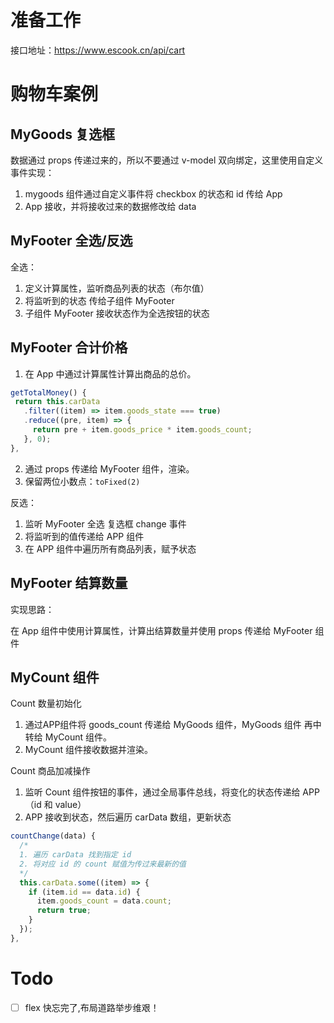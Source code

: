 # 准备工作

接口地址：https://www.escook.cn/api/cart

# 购物车案例

## MyGoods 复选框

数据通过 props 传递过来的，所以不要通过 v-model 双向绑定，这里使用自定义事件实现：

1.  mygoods 组件通过自定义事件将 checkbox 的状态和 id 传给 App
2.  App 接收，并将接收过来的数据修改给 data

## MyFooter 全选/反选

全选：

1. 定义计算属性，监听商品列表的状态（布尔值）
2. 将监听到的状态 传给子组件 MyFooter
3. 子组件 MyFooter 接收状态作为全选按钮的状态

## MyFooter 合计价格

1. 在 App 中通过计算属性计算出商品的总价。
```javascript
getTotalMoney() {
 return this.carData
   .filter((item) => item.goods_state === true)
   .reduce((pre, item) => {
     return pre + item.goods_price * item.goods_count;
   }, 0);
},
```
2. 通过 props 传递给 MyFooter 组件，渲染。
3. 保留两位小数点：`toFixed(2)`


反选：

1. 监听 MyFooter 全选 复选框 change 事件
2. 将监听到的值传递给 APP 组件
3. 在 APP 组件中遍历所有商品列表，赋予状态

## MyFooter 结算数量

实现思路：

在 App 组件中使用计算属性，计算出结算数量并使用 props 传递给 MyFooter 组件

## MyCount 组件

Count 数量初始化

1. 通过APP组件将 goods_count 传递给 MyGoods 组件，MyGoods 组件 再中转给 MyCount 组件。
2. MyCount 组件接收数据并渲染。

Count 商品加减操作

1. 监听 Count 组件按钮的事件，通过全局事件总线，将变化的状态传递给 APP（id 和 value）
2. APP 接收到状态，然后遍历 carData 数组，更新状态
```javascript
countChange(data) {
  /* 
  1. 遍历 carData 找到指定 id 
  2. 将对应 id 的 count 赋值为传过来最新的值
  */
  this.carData.some((item) => {
    if (item.id == data.id) {
      item.goods_count = data.count;
      return true;
    }
  });
},
```

# Todo

-[ ] flex 快忘完了,布局道路举步维艰！